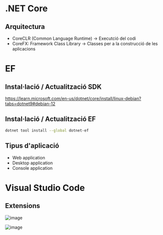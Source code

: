 # .NET Core

## Arquitectura

* CoreCLR (Common Language Runtime) -> Executció del codi
* CoreFX: Framework Class Library -> Classes per a la construcció de les aplicacions

# EF
## Instal·lació / Actualització SDK

https://learn.microsoft.com/en-us/dotnet/core/install/linux-debian?tabs=dotnet9#debian-12


## Instal·lació / Actualització EF

```bash
dotnet tool install --global dotnet-ef
```

## Tipus d'aplicació

* Web application
* Desktop application
* Console application 

# Visual Studio Code
## Extensions

![image](https://github.com/user-attachments/assets/40b1ea28-dc9f-4dcc-b49e-a825db0dd256)

![image](https://github.com/user-attachments/assets/a2efa583-f937-4992-a975-f25354668e70)

